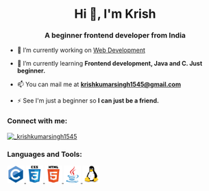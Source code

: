 <h1 align="center">Hi 👋, I'm Krish</h1>
<h3 align="center">A beginner frontend developer from India</h3>

- 🔭 I’m currently working on [Web Development](https://krishkumarsingh1545.github.io/walp/index.html)

- 🌱 I’m currently learning **Frontend development, Java and C. Just beginner.**

- 📫 You can mail me at **krishkumarsingh1545@gmail.com**

- ⚡ See I'm just a beginner so **I can just be a friend.**

<h3 align="left">Connect with me:</h3>
<p align="left">
<a href="https://instagram.com/_krishkumarsingh1545" target="blank"><img align="center" src="https://raw.githubusercontent.com/rahuldkjain/github-profile-readme-generator/master/src/images/icons/Social/instagram.svg" alt="_krishkumarsingh1545" height="30" width="40" /></a>
</p>

<h3 align="left">Languages and Tools:</h3>
<p align="left"> <a href="https://www.cprogramming.com/" target="_blank" rel="noreferrer"> <img src="https://raw.githubusercontent.com/devicons/devicon/master/icons/c/c-original.svg" alt="c" width="40" height="40"/> </a> <a href="https://www.w3schools.com/css/" target="_blank" rel="noreferrer"> <img src="https://raw.githubusercontent.com/devicons/devicon/master/icons/css3/css3-original-wordmark.svg" alt="css3" width="40" height="40"/> </a> <a href="https://www.w3.org/html/" target="_blank" rel="noreferrer"> <img src="https://raw.githubusercontent.com/devicons/devicon/master/icons/html5/html5-original-wordmark.svg" alt="html5" width="40" height="40"/> </a> <a href="https://www.java.com" target="_blank" rel="noreferrer"> <img src="https://raw.githubusercontent.com/devicons/devicon/master/icons/java/java-original.svg" alt="java" width="40" height="40"/> </a> <a href="https://www.linux.org/" target="_blank" rel="noreferrer"> <img src="https://raw.githubusercontent.com/devicons/devicon/master/icons/linux/linux-original.svg" alt="linux" width="40" height="40"/> </a> </p>

